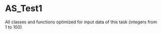# AS_Test1

All classes and functions optimized for
input data of this task (integers from 1 to 100)
